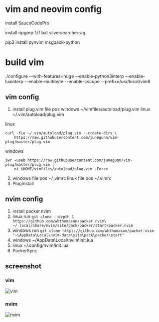 # vim and neovim config
install SauceCodePro

install ripgrep fzf bat silversearcher-ag

pip3 install pynvim  msgpack-python  

# build vim
./configure --with-features=huge --enable-python3interp --enable-luainterp --enable-multibyte --enable-cscope --prefix=/usr/local/vim8

## vim config
1. install plug.vim
file pos windows ~/vimfiles/autoload/plug.vim  linux ~/.vim/autoload/plug.vim

linux
``` shell
curl -fLo ~/.vim/autoload/plug.vim --create-dirs \
    https://raw.githubusercontent.com/junegunn/vim-plug/master/plug.vim
```

windows
``` shell
iwr -useb https://raw.githubusercontent.com/junegunn/vim-plug/master/plug.vim |`
    ni $HOME/vimfiles/autoload/plug.vim -Force
```
2. windows file pos ~/_vimrc 
linux file pos ~/.vimrc
3. PlugInstall

## nvim config
1. install packer.nvim
2. linux     run `git clone --depth 1 https://github.com/wbthomason/packer.nvim\ ~/.local/share/nvim/site/pack/packer/start/packer.nvim`
3. windows   run `git clone https://github.com/wbthomason/packer.nvim "~\AppData\Local\nvim-data\site\pack\packer\start"`
4. windows   ~/AppData\Local\nvim\init.lua
5. linux     ~/.config/nvim/init.lua
6. PackerSync
## screenshot
### vim
![vim](https://github.com/Monody-x/vimconfig/blob/main/vim.png)
### nvim
![nvim](https://github.com/Monody-x/vimconfig/blob/main/nvim1.png)
